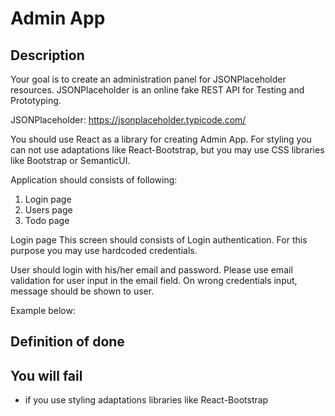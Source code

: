 # Admin App

## Description

Your goal is to create an administration panel for JSONPlaceholder resources.
JSONPlaceholder is an online fake REST API for Testing and Prototyping.

JSONPlaceholder: https://jsonplaceholder.typicode.com/

You should use React as a library for creating Admin App.
For styling you can not use adaptations like React-Bootstrap, but you may use CSS libraries like Bootstrap or SemanticUI.

Application should consists of following:

1. Login page
2. Users page
3. Todo page

Login page
This screen should consists of Login authentication.
For this purpose you may use hardcoded credentials.

User should login with his/her email and password. Please use email validation for user input in the email field.
On wrong credentials input, message should be shown to user.

Example below:

## Definition of done

## You will fail

- if you use styling adaptations libraries like React-Bootstrap
